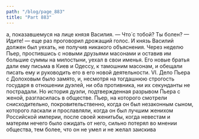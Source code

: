 ```yaml
---
path: "/blog/page_883"
title: "Part 883"
---
```


а, показавшемуся на лице князя Василия.
— Что́ с тобой? Ты болен?
— Идите! — еще раз проговорил дрожащий голос. И князь Василий должен был уехать, не получив никакого объяснения.
Через неделю Пьер, простившись с новыми друзьями масонами и оставив им большие суммы на милостыни, уехал в свои именья. Его новые братья дали ему письма в Киев и Одессу, к тамошним масонам, и обещали писать ему и руководить его в его новой деятельности.
VI.
Дело Пьера с Долоховым было замято, и, несмотря на тогдашнюю строгость государя в отношении дуэлей, ни оба противника, ни их секунданты не пострадали. Но история дуэли, подтвержденная разрывом Пьера с женой, разгласилась в обществе. Пьер, на которого смотрели снисходительно, покровительственно, когда он был незаконным сыном, которого ласкали и прославляли, когда он был лучшим женихом Российской империи, после своей женитьбы, когда невестам и матерям нечего было ожидать от него, сильно потерял во мнении общества, тем более, что он не умел и не желал заискива
